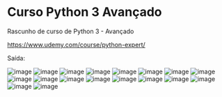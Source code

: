 # Curso Python 3 Avançado
Rascunho de curso de Python 3 - Avançado

https://www.udemy.com/course/python-expert/

Saída:

![image](https://user-images.githubusercontent.com/25599308/168028034-3442038c-2e77-42e9-9abe-4fe5a0b1b250.png)
![image](https://user-images.githubusercontent.com/25599308/168028115-c24e5164-e560-4a24-9726-55900d58b3c8.png)
![image](https://user-images.githubusercontent.com/25599308/168028227-f38ceb61-7fd2-438a-b7a4-ea2234bbf00e.png)
![image](https://user-images.githubusercontent.com/25599308/168028363-8e053aa2-6bc8-4a27-9cf2-4456aff4a936.png)
![image](https://user-images.githubusercontent.com/25599308/168028424-c918f549-ebe9-436a-bc77-81cbe71fda79.png)
![image](https://user-images.githubusercontent.com/25599308/168028514-1a0fd40b-9b53-4ec6-b5a9-01ddadba5e0f.png)
![image](https://user-images.githubusercontent.com/25599308/168028582-70650dd7-0de1-454c-ad47-b2f541bd5c62.png)
![image](https://user-images.githubusercontent.com/25599308/168218951-3df71388-f1ee-4b82-aeeb-ece7f69500db.png)
![image](https://user-images.githubusercontent.com/25599308/168219204-5f9e77ec-d556-4458-bf62-4404e3be5d90.png)
![image](https://user-images.githubusercontent.com/25599308/168220832-58980722-3999-460f-bce5-e66046aeb849.png)
![image](https://user-images.githubusercontent.com/25599308/168221609-dc9baba4-d79a-4ce9-af42-b1a8b1c3328d.png)
![image](https://user-images.githubusercontent.com/25599308/168222528-7fc433b7-5b0f-482c-aac9-280bde65ae4e.png)
![image](https://user-images.githubusercontent.com/25599308/168223749-6f0be829-adf4-4d96-b3e5-6c23d68a87a3.png)
![image](https://user-images.githubusercontent.com/25599308/168232638-6f62b2e5-e6cb-4a67-a6ce-cd6e23bacc99.png)
![image](https://user-images.githubusercontent.com/25599308/168233123-18969451-e3ca-4ea4-a9ed-3d6b328623c5.png)
![image](https://user-images.githubusercontent.com/25599308/168233970-64d68859-8a3b-47f2-b79e-df4c4ac17ee1.png)
![image](https://user-images.githubusercontent.com/25599308/168235324-ad6d9e08-1eab-4f9b-97c2-15362dcd5cd6.png)
![image](https://user-images.githubusercontent.com/25599308/168235344-fc239b8f-9725-4f57-bc7e-8c8d47888b74.png)
